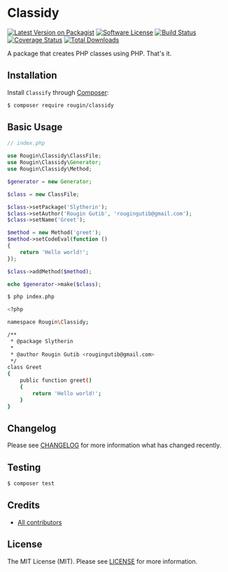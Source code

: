 # Classidy

[![Latest Version on Packagist][ico-version]][link-packagist]
[![Software License][ico-license]][link-license]
[![Build Status][ico-build]][link-build]
[![Coverage Status][ico-coverage]][link-coverage]
[![Total Downloads][ico-downloads]][link-downloads]

A package that creates PHP classes using PHP. That's it.

## Installation

Install `Classify` through [Composer](https://getcomposer.org/):

``` bash
$ composer require rougin/classidy
```

## Basic Usage

``` php
// index.php

use Rougin\Classidy\ClassFile;
use Rougin\Classidy\Generator;
use Rougin\Classidy\Method;

$generator = new Generator;

$class = new ClassFile;

$class->setPackage('Slytherin');
$class->setAuthor('Rougin Gutib', 'rougingutib@gmail.com');
$class->setName('Greet');

$method = new Method('greet');
$method->setCodeEval(function ()
{
    return 'Hello world!';
});

$class->addMethod($method);

echo $generator->make($class);
```

``` bash
$ php index.php

<?php

namespace Rougin\Classidy;

/**
 * @package Slytherin
 *
 * @author Rougin Gutib <rougingutib@gmail.com>
 */
class Greet
{
    public function greet()
    {
        return 'Hello world!';
    }
}
```

## Changelog

Please see [CHANGELOG][link-changelog] for more information what has changed recently.

## Testing

``` bash
$ composer test
```

## Credits

- [All contributors][link-contributors]

## License

The MIT License (MIT). Please see [LICENSE][link-license] for more information.

[ico-build]: https://img.shields.io/github/actions/workflow/status/rougin/classidy/build.yml?style=flat-square
[ico-coverage]: https://img.shields.io/codecov/c/github/rougin/classidy?style=flat-square
[ico-downloads]: https://img.shields.io/packagist/dt/rougin/classidy.svg?style=flat-square
[ico-license]: https://img.shields.io/badge/license-MIT-brightgreen.svg?style=flat-square
[ico-version]: https://img.shields.io/packagist/v/rougin/classidy.svg?style=flat-square

[link-build]: https://github.com/rougin/classidy/actions
[link-changelog]: https://github.com/rougin/classidy/blob/master/CHANGELOG.md
[link-contributors]: https://github.com/rougin/classidy/contributors
[link-coverage]: https://app.codecov.io/gh/rougin/classidy
[link-downloads]: https://packagist.org/packages/rougin/classidy
[link-license]: https://github.com/rougin/classidy/blob/master/LICENSE.md
[link-packagist]: https://packagist.org/packages/rougin/classidy
[link-upgrading]: https://github.com/rougin/classidy/blob/master/UPGRADING.md